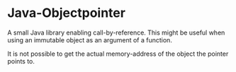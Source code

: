 # Java-Objectpointer
A small Java library enabling call-by-reference. This might be useful when using an immutable object as an argument of a function.

It is not possible to get the actual memory-address of the object the pointer points to.
